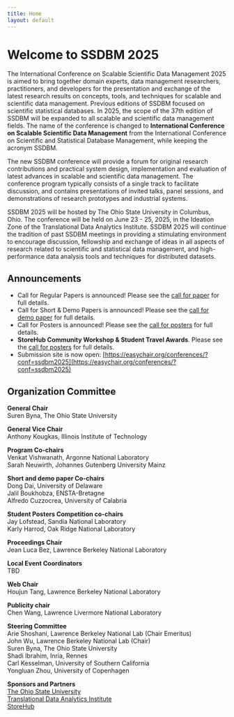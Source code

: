 ```yaml
---
title: Home
layout: default
---
```


# Welcome to SSDBM 2025

The International Conference on Scalable Scientific Data Management 2025 is aimed to bring together domain experts, data management researchers, practitioners, and developers for the presentation and exchange of the latest research results on concepts, tools, and techniques for scalable and scientific data management. Previous editions of SSDBM focused on scientific statistical databases. In 2025, the scope of the 37th edition of SSDBM will be expanded to all scalable and scientific data management fields. The name of the conference is changed to **International Conference on Scalable Scientific Data Management** from the International Conference on Scientific and Statistical Database Management, while keeping the acronym SSDBM. 

The new SSDBM conference will provide a forum for original research contributions and practical system design, implementation and evaluation of latest advances in scalable and scientific data management. The conference program typically consists of a single track to facilitate discussion, and contains presentations of invited talks, panel sessions, and demonstrations of research prototypes and industrial systems.

SSDBM 2025 will be hosted by The Ohio State University in Columbus, Ohio. The conference will be held on June 23 - 25, 2025, in the Ideation Zone of the Translational Data Analytics Institute. SSDBM 2025 will continue the tradition of past SSDBM meetings in providing a stimulating environment to encourage discussion, fellowship and exchange of ideas in all aspects of research related to scientific and statistical data management, and high-performance data analysis tools and techniques for distributed datasets.


## Announcements
<!-- - [Accepted papers](accepted-papers.html) have been announced. -->
<!-- - The deadline for [Camera-ready](camera_ready.html) papers and [author registration](./register.md) is TBD 2025. -->
<!-- - Registration is now open! -->
- Call for Regular Papers is announced! Please see the [call for paper](./callpaper.md) for full details.
- Call for Short & Demo Papers is announced! Please see the [call for demo paper](./callshortpaper.md) for full details.
- Call for Posters is announced! Please see the [call for posters](./callposter.md) for full details.
- **StoreHub Community Workshop & Student Travel Awards**. Please see the [call for posters](./callposter.md) for full details.
- Submission site is now open: [https://easychair.org/conferences/?conf=ssdbm2025](https://easychair.org/conferences/?conf=ssdbm2025)

<!--

- [Accepted papers](accepted-papers.html) have been announced.
- [Camera-ready](camera_ready.html) papers and [author registration](./register.md) deadlines have been extended.
- <s>Registration is now open!</s>
- <s>Notifications to authors will be sent on June 2, 2023.</s>
- <s>Submission deadline has been extended to April 30, 2023.</s>
- <s>Call for Papers is announced! Please see this page (calls) for full details.</s>
- <s>Please submit your paper here (https://easychair.org/conferences/?conf=ssdbm2023).</s>
-->
<!-- ## News and Highlights -->
<!-- - The conference program will consist of 4 [keynotes](./keynotes.md), 11 full paper presentations, 7 short paper presentations, 1 demonstration, 6 poster presentations, and 1 poster session  (see [accepted papers](./accepted-papers.md)). -->
<!-- - All papers (Full, Short, and Demo) will appear in the proceedings to be published by [Association of Computing Machinery (ACM)](https://www.acm.org/) [International Conference Proceeding Series (ICPS)](https://www.acm.org/publications/icps) and will appear in the [ACM Digital Library](https://www.acm.org/publications/digital-library) and many [indexing providers](https://authors.acm.org/journals/journals-indexing-list). -->


<!--  ## Conference Officers -->

## Organization Committee

**General Chair**<br>
Suren Byna, The Ohio State University<br>

**General Vice Chair**<br>
Anthony Kougkas, Illinois Institute of Technology<br>

**Program Co-chairs**<br>
Venkat Vishwanath, Argonne National Laboratory<br>
Sarah Neuwirth, Johannes Gutenberg University Mainz<br>

**Short and demo paper Co-chairs**<br>
Dong Dai, University of Delaware<br>
Jalil Boukhobza, ENSTA-Bretagne<br>
Alfredo Cuzzocrea, University of Calabria<br>

**Student Posters Competition co-chairs**<br>
Jay Lofstead, Sandia National Laboratory<br>
Karly Harrod, Oak Ridge National Laboratory<br>

**Proceedings Chair**<br>
Jean Luca Bez, Lawrence Berkeley National Laboratory<br>

**Local Event Coordinators**<br>
TBD<br>

**Web Chair**<br>
Houjun Tang, Lawrence Berkeley National Laboratory<br>

**Publicity chair**<br>
Chen Wang, Lawrence Livermore National Laboratory<br>

**Steering Committee**<br>
Arie Shoshani, Lawrence Berkeley National Lab (Chair Emeritus)<br>
John Wu, Lawrence Berkeley National Lab (Chair)<br>
Suren Byna, The Ohio State University<br>
Shadi Ibrahim, Inria, Rennes<br>
Carl Kesselman, University of Southern California<br>
Yongluan Zhou, University of Copenhagen<br>

**Sponsors and Partners**<br>
[The Ohio State University](https://www.osu.edu/)<br>
[Translational Data Analytics Institute](https://tdai.osu.edu/)<br>
[StoreHub](https://grc.iit.edu/research/projects/storehub/)<br>
